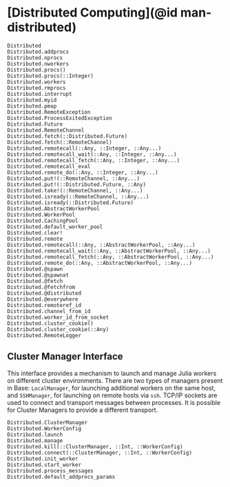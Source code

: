 # [Distributed Computing](@id man-distributed)

```@docs
Distributed
Distributed.addprocs
Distributed.nprocs
Distributed.nworkers
Distributed.procs()
Distributed.procs(::Integer)
Distributed.workers
Distributed.rmprocs
Distributed.interrupt
Distributed.myid
Distributed.pmap
Distributed.RemoteException
Distributed.ProcessExitedException
Distributed.Future
Distributed.RemoteChannel
Distributed.fetch(::Distributed.Future)
Distributed.fetch(::RemoteChannel)
Distributed.remotecall(::Any, ::Integer, ::Any...)
Distributed.remotecall_wait(::Any, ::Integer, ::Any...)
Distributed.remotecall_fetch(::Any, ::Integer, ::Any...)
Distributed.remotecall_eval
Distributed.remote_do(::Any, ::Integer, ::Any...)
Distributed.put!(::RemoteChannel, ::Any...)
Distributed.put!(::Distributed.Future, ::Any)
Distributed.take!(::RemoteChannel, ::Any...)
Distributed.isready(::RemoteChannel, ::Any...)
Distributed.isready(::Distributed.Future)
Distributed.AbstractWorkerPool
Distributed.WorkerPool
Distributed.CachingPool
Distributed.default_worker_pool
Distributed.clear!
Distributed.remote
Distributed.remotecall(::Any, ::AbstractWorkerPool, ::Any...)
Distributed.remotecall_wait(::Any, ::AbstractWorkerPool, ::Any...)
Distributed.remotecall_fetch(::Any, ::AbstractWorkerPool, ::Any...)
Distributed.remote_do(::Any, ::AbstractWorkerPool, ::Any...)
Distributed.@spawn
Distributed.@spawnat
Distributed.@fetch
Distributed.@fetchfrom
Distributed.@distributed
Distributed.@everywhere
Distributed.remoteref_id
Distributed.channel_from_id
Distributed.worker_id_from_socket
Distributed.cluster_cookie()
Distributed.cluster_cookie(::Any)
Distributed.RemoteLogger
```

## Cluster Manager Interface

This interface provides a mechanism to launch and manage Julia workers on different cluster environments.
There are two types of managers present in Base: `LocalManager`, for launching additional workers on the
same host, and `SSHManager`, for launching on remote hosts via `ssh`. TCP/IP sockets are used to connect
and transport messages between processes. It is possible for Cluster Managers to provide a different transport.

```@docs
Distributed.ClusterManager
Distributed.WorkerConfig
Distributed.launch
Distributed.manage
Distributed.kill(::ClusterManager, ::Int, ::WorkerConfig)
Distributed.connect(::ClusterManager, ::Int, ::WorkerConfig)
Distributed.init_worker
Distributed.start_worker
Distributed.process_messages
Distributed.default_addprocs_params
```
